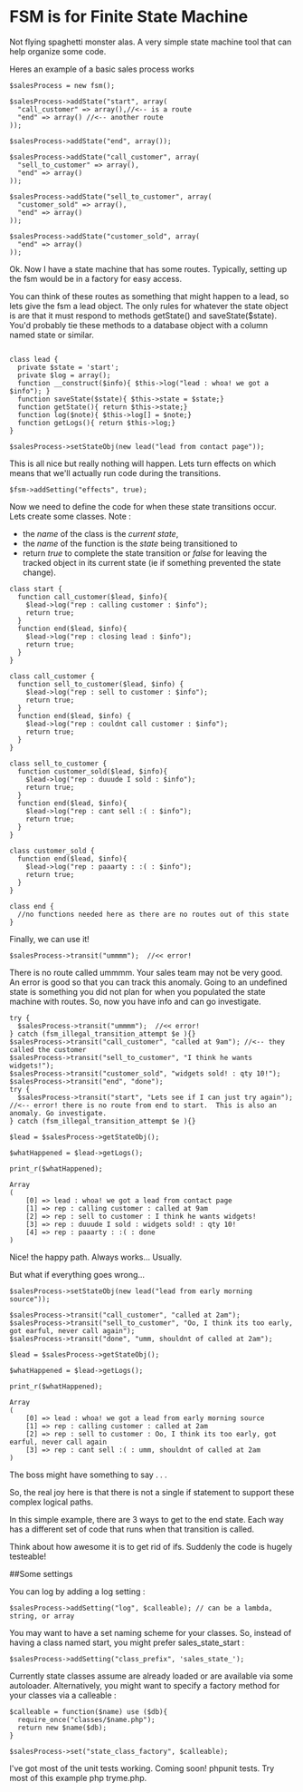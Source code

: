# FSM is for Finite State Machine
Not flying spaghetti monster alas. A very simple state machine tool that can help organize some code.

Heres an example of a basic sales process works
```
$salesProcess = new fsm();

$salesProcess->addState("start", array(
  "call_customer" => array(),//<-- is a route
  "end" => array() //<-- another route
));

$salesProcess->addState("end", array());

$salesProcess->addState("call_customer", array(
  "sell_to_customer" => array(),
  "end" => array()
));

$salesProcess->addState("sell_to_customer", array(
  "customer_sold" => array(),
  "end" => array()
));

$salesProcess->addState("customer_sold", array(
  "end" => array()
));
```  
Ok. Now I have a state machine that has some routes. Typically, setting up the fsm would be in a factory for easy access.

You can think of these routes as something that might happen to a lead, so lets give the fsm a lead object.  The only rules for whatever the state object is are that it must respond to methods getState() and saveState($state).  You'd probably tie these methods to a database object with a column named state or similar.
```

class lead {
  private $state = 'start';
  private $log = array();
  function __construct($info){ $this->log("lead : whoa! we got a $info"); }
  function saveState($state){ $this->state = $state;}
  function getState(){ return $this->state;}
  function log($note){ $this->log[] = $note;}
  function getLogs(){ return $this->log;}
}

$salesProcess->setStateObj(new lead("lead from contact page"));
```
This is all nice but really nothing will happen. Lets turn effects on which means that we'll actually run code during the transitions.
```
$fsm->addSetting("effects", true);
```
Now we need to define the code for when these state transitions occur. Lets create some classes. Note :
- the *name* of the class is the *current state*,
- the *name* of the function is the *state* being transitioned to
- return *true* to complete the state transition or *false* for leaving the tracked object in its current state (ie if something prevented the state change).

```
class start {
  function call_customer($lead, $info){
    $lead->log("rep : calling customer : $info");
    return true;
  }
  function end($lead, $info){
    $lead->log("rep : closing lead : $info");
    return true;
  }
}

class call_customer {
  function sell_to_customer($lead, $info) {
    $lead->log("rep : sell to customer : $info");
    return true;
  }
  function end($lead, $info) {
    $lead->log("rep : couldnt call customer : $info");
    return true;
  }
}

class sell_to_customer {
  function customer_sold($lead, $info){
    $lead->log("rep : duuude I sold : $info");
    return true;
  }
  function end($lead, $info){
    $lead->log("rep : cant sell :( : $info");
    return true;
  }
}

class customer_sold {
  function end($lead, $info){
    $lead->log("rep : paaarty : :( : $info");
    return true;
  }
}

class end {
  //no functions needed here as there are no routes out of this state
}

```

Finally, we can use it!
```
$salesProcess->transit("ummmm");  //<< error!
```
There is no route called ummmm. Your sales team may not be very good. An error is good so that you can track this anomaly. Going to an undefined state is something you did not plan for when you populated the state machine with routes.  So, now you have info and can go investigate.
```
try {
  $salesProcess->transit("ummmm");  //<< error!
} catch (fsm_illegal_transition_attempt $e ){}
$salesProcess->transit("call_customer", "called at 9am"); //<-- they called the customer
$salesProcess->transit("sell_to_customer", "I think he wants widgets!");
$salesProcess->transit("customer_sold", "widgets sold! : qty 10!");
$salesProcess->transit("end", "done"); 
try {
  $salesProcess->transit("start", "Lets see if I can just try again"); //<-- error! there is no route from end to start.  This is also an anomaly. Go investigate.
} catch (fsm_illegal_transition_attempt $e ){}

$lead = $salesProcess->getStateObj();

$whatHappened = $lead->getLogs();

print_r($whatHappened);

Array
(
    [0] => lead : whoa! we got a lead from contact page
    [1] => rep : calling customer : called at 9am
    [2] => rep : sell to customer : I think he wants widgets!
    [3] => rep : duuude I sold : widgets sold! : qty 10!
    [4] => rep : paaarty : :( : done
)
```
Nice! the happy path. Always works... Usually.

But what if everything goes wrong...
```
$salesProcess->setStateObj(new lead("lead from early morning source"));

$salesProcess->transit("call_customer", "called at 2am");
$salesProcess->transit("sell_to_customer", "Oo, I think its too early, got earful, never call again");
$salesProcess->transit("done", "umm, shouldnt of called at 2am");

$lead = $salesProcess->getStateObj();

$whatHappened = $lead->getLogs();

print_r($whatHappened);

Array
(
    [0] => lead : whoa! we got a lead from early morning source
    [1] => rep : calling customer : called at 2am
    [2] => rep : sell to customer : Oo, I think its too early, got earful, never call again
    [3] => rep : cant sell :( : umm, shouldnt of called at 2am
)
```
The boss might have something to say . . .

So, the real joy here is that there is not a single if statement to support these complex logical paths.

In this simple example, there are 3 ways to get to the end state. Each way has a different set of code that runs when that transition is called.

Think about how awesome it is to get rid of ifs. Suddenly the code is hugely testeable!  

##Some settings

You can log by adding a log setting :
```
$salesProcess->addSetting("log", $calleable); // can be a lambda, string, or array
```
You may want to have a set naming scheme for your classes. So, instead of having a class named start, you might prefer sales_state_start :
```
$salesProcess->addSetting("class_prefix", 'sales_state_');
```
Currently state classes assume are already loaded or are available via some autoloader. Alternatively, you might want to specify a factory method for your classes via a calleable :
```
$calleable = function($name) use ($db){
  require_once("classes/$name.php");
  return new $name($db);
}

$salesProcess->set("state_class_factory", $calleable);
```

I've got most of the unit tests working. Coming soon! phpunit tests.
Try most of this example php tryme.php.